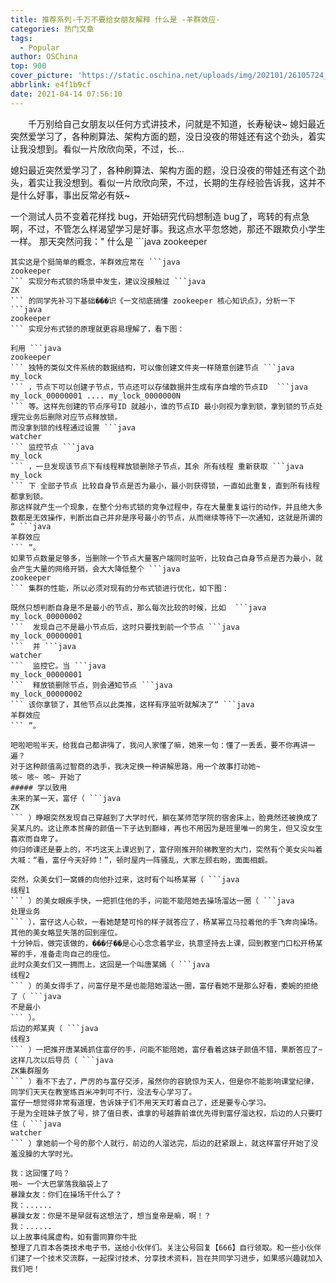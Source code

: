 ```yaml
---
title: 推荐系列-千万不要给女朋友解释 什么是 -羊群效应-
categories: 热门文章
tags:
  - Popular
author: OSChina
top: 900
cover_picture: 'https://static.oschina.net/uploads/img/202101/26105724_9mPp.jpg'
abbrlink: e4f1b9cf
date: 2021-04-14 07:56:10
---
```


&emsp;&emsp;千万别给自己女朋友以任何方式讲技术，问就是不知道，长寿秘诀~ 媳妇最近突然爱学习了，各种刷算法、架构方面的题，没日没夜的带娃还有这个劲头，着实让我没想到。看似一片欣欣向荣，不过，长...
<!-- more -->

                                                                                                                                                                                         
媳妇最近突然爱学习了，各种刷算法、架构方面的题，没日没夜的带娃还有这个劲头，着实让我没想到。看似一片欣欣向荣，不过，长期的生存经验告诉我，这并不是什么好事，事出反常必有妖~ 
 
一个测试人员不变着花样找 bug，开始研究代码想制造 bug了，弯转的有点急啊，不过，不管怎么样渴望学习是好事。我这点水平忽悠她，那还不跟欺负小学生一样。 
那天突然问我：" 什么是  ```java 
  zookeeper
  ```  的羊群效应？"，我有点惊讶，问的挺深入，看来这次是认真学了啊。那得赶紧讲不能打消人家的学习积极性。 
其实这是个挺简单的概念，羊群效应常在 ```java 
  zookeeper
  ``` 实现分布式锁的场景中发生，建议没接触过 ```java 
  ZK
  ``` 的同学先补习下基础���识《一文彻底搞懂 zookeeper 核心知识点》，分析一下 ```java 
  zookeeper
  ``` 实现分布式锁的原理就更容易理解了，看下图： 
 
利用 ```java 
  zookeeper
  ``` 独特的类似文件系统的数据结构，可以像创建文件夹一样随意创建节点 ```java 
  my_lock
  ``` ，节点下可以创建子节点，节点还可以存储数据并生成有序自增的节点ID  ```java 
  my_lock_00000001 .... my_lock_0000000N
  ``` 等。这样先创建的节点序号ID 就越小，谁的节点ID 最小则视为拿到锁，拿到锁的节点处理完业务后删除对应节点释放锁。 
而没拿到锁的线程通过设置 ```java 
  watcher
  ``` 监控节点 ```java 
  my_lock
  ``` ，一旦发现该节点下有线程释放锁删除子节点，其余 所有线程 重新获取 ```java 
  my_lock
  ``` 下 全部子节点 比较自身节点是否为最小，最小则获得锁，一直如此重复，直到所有线程都拿到锁。 
那这样就产生一个现象，在整个分布式锁的竞争过程中，存在大量重复运行的动作，并且绝大多数都是无效操作，判断出自己并非是序号最小的节点，从而继续等待下一次通知，这就是所谓的 “ ```java 
  羊群效应
  ``` ”。 
如果节点数量足够多，当删除一个节点大量客户端同时监听，比较自己自身节点是否为最小，就会产生大量的网络开销，会大大降低整个 ```java 
  zookeeper
  ``` 集群的性能，所以必须对现有的分布式锁进行优化，如下图： 
 
既然只想判断自身是不是最小的节点，那么每次比较的时候，比如  ```java 
  my_lock_00000002
  ```  发现自己不是最小节点后，这时只要找到前一个节点 ```java 
  my_lock_00000001
  ```  并 ```java 
  watcher
  ```  监控它。当 ```java 
  my_lock_00000001
  ```  释放锁删除节点，则会通知节点 ```java 
  my_lock_00000002
  ``` 该你拿锁了，其他节点以此类推，这样有序监听就解决了“ ```java 
  羊群效应
  ``` ”。 
 
吧啦吧啦半天，给我自己都讲嗨了，我问人家懂了嘛，她来一句：懂了一丢丢，要不你再讲一遍？ 
对于这种颜值高过智商的选手，我决定换一种讲解思路，用一个故事打动她~ 
咳~ 咳~ 咳~ 开始了 
##### 学以致用 
未来的某一天，富仔（ ```java 
  ZK
  ``` ）睁眼突然发现自己穿越到了大学时代，躺在某师范学院的宿舍床上，脸竟然还被换成了吴某凡的。这让原本贫瘠的颜值一下子达到巅峰，再也不用因为是班里唯一的男生，但又没女生喜欢而自卑了。 
帅归帅课还是要上的，不巧这天上课迟到了，富仔刚推开阶梯教室的大门，突然有个美女尖叫着大喊：“看，富仔今天好帅！”，顿时屋内一阵骚乱，大家左顾右盼，面面相觑。 
 
突然，众美女们一窝蜂的向他扑过来，这时有个叫杨某幂（ ```java 
  线程1
  ``` ）的美女眼疾手快，一把抓住他的手，问能不能陪她去操场溜达一圈（ ```java 
  处理业务
  ``` ），富仔这人心软，一看她楚楚可怜的样子就答应了，杨某幂立马拉着他的手飞奔向操场。其他的美女略显失落的回到座位。 
十分钟后，做完该做的，���仔��是心心念念着学业，执意坚持去上课，回到教室门口松开杨某幂的手，准备走向自己的座位。 
此时众美女们又一拥而上，这回是一个叫唐某嫣（ ```java 
  线程2
  ``` ）的美女得手了，问富仔是不是也能陪她溜达一圈，富仔看她不是那么好看，委婉的拒绝了（ ```java 
  不是最小
  ``` ）。 
后边的郑某爽（ ```java 
  线程3
  ``` ）一把推开唐某嫣抓住富仔的手，问能不能陪她，富仔看着这妹子颜值不错，果断答应了~ 
这样几次以后导员（ ```java 
  ZK集群服务
  ``` ）看不下去了，严厉的与富仔交涉，虽然你的容貌惊为天人，但是你不能影响课堂纪律，同学们天天在教室练百米冲刺可不行，没法专心学习了。 
富仔一想觉得非常有道理，告诉妹子们不用天天盯着自己了，还是要专心学习。 
于是为全班妹子放了号，排了值日表，谁拿的号越靠前谁优先得到富仔溜达权，后边的人只要盯住（ ```java 
  watcher
  ``` ）拿她前一个号的那个人就行，前边的人溜达完，后边的赶紧跟上，就这样富仔开始了没羞没臊的大学时光。 
 
我：这回懂了吗？ 
啪~ 一个大巴掌落我脑袋上了 
暴躁女友：你们在操场干什么了？ 
我：...... 
暴躁女友：你是不是早就有这想法了，想当皇帝是嘛，啊！？ 
我：...... 
以上故事纯属虚构，如有雷同算你牛批 
整理了几百本各类技术电子书，送给小伙伴们。关注公号回复【666】自行领取。和一些小伙伴们建了一个技术交流群，一起探讨技术、分享技术资料，旨在共同学习进步，如果感兴趣就加入我们吧！ 

                                        